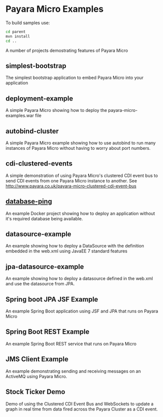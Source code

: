 # Payara Micro Examples

To build samples use:

```bash
cd parent
mvn install
cd ..
```


A number of projects demostrating features of Payara Micro

## simplest-bootstrap

The simplest bootstrap application to embed Payara Micro into your application

## deployment-example

A simple Payara Micro showing how to deploy the payara-micro-examples.war file

## autobind-cluster

A simple Payara Micro example showing how to use autobind to run many instances of Payara Micro
without having to worry about port numbers.

## cdi-clustered-events

A simple demonstration of using Payara Micro's clustered CDI event bus to send CDI events
from one Payara Micro instance to another. See http://www.payara.co.uk/payara-micro-clustered-cdi-event-bus

## [database-ping](database-ping)

An example Docker project showing how to deploy an application without it's required database being
available.

## datasource-example

An example showing how to deploy a DataSource with the definition embedded in the web.xml
using JavaEE 7 standard features

## jpa-datasource-example

An example showing how to deploy a datasource defined in the web.xml and use the
datasource from JPA.

## Spring boot JPA JSF Example

An example Spring Boot application using JSF and JPA that runs on Payara Micro

## Spring Boot REST Example

An example Spring Boot REST service that runs on Payara Micro

## JMS Client Example

An example demonstrating sending and receiving messages on an ActiveMQ using Payara Micro.

## Stock Ticker Demo

Demo of using the Clustered CDI Event Bus and WebSockets to update a graph in real time from data fired across the Payara Cluster as a CDI event.
